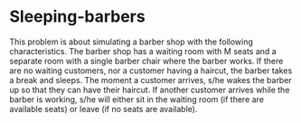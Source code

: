 # Sleeping-barbers

This problem is about simulating a barber shop with the following characteristics. The barber shop has a waiting room with M seats and a separate room with a single barber chair where the barber works. If there are no waiting customers, nor a customer having a haircut, the barber takes a break and sleeps. The moment a customer arrives, s/he wakes the barber up so that they can have their haircut. If another customer arrives while the barber is working, s/he will either sit in the waiting room (if there are available seats) or leave (if no seats are available).
